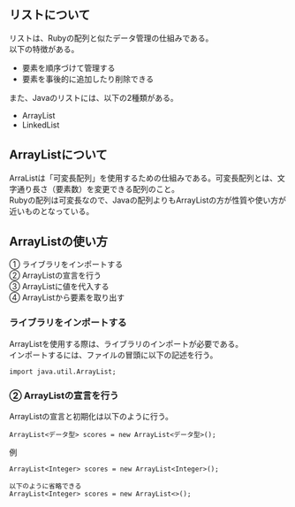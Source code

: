 ## リストについて  
リストは、Rubyの配列と似たデータ管理の仕組みである。  
以下の特徴がある。  
- 要素を順序づけて管理する  
- 要素を事後的に追加したり削除できる  

また、Javaのリストには、以下の2種類がある。  
- ArrayList  
- LinkedList  
## ArrayListについて  
ArraListは「可変長配列」を使用するための仕組みである。可変長配列とは、文字通り長さ（要素数）を変更できる配列のこと。  
Rubyの配列は可変長なので、Javaの配列よりもArrayListの方が性質や使い方が近いものとなっている。  
## ArrayListの使い方  
① ライブラリをインポートする  
② ArrayListの宣言を行う  
③ ArrayListに値を代入する  
④ ArrayListから要素を取り出す  
### ライブラリをインポートする  
ArrayListを使用する際は、ライブラリのインポートが必要である。    
インポートするには、ファイルの冒頭に以下の記述を行う。    
```
import java.util.ArrayList;
```
### ② ArrayListの宣言を行う  
ArrayListの宣言と初期化は以下のように行う。  
```
ArrayList<データ型> scores = new ArrayList<データ型>();
```
例  
```
ArrayList<Integer> scores = new ArrayList<Integer>();

以下のように省略できる
ArrayList<Integer> scores = new ArrayList<>();
```

